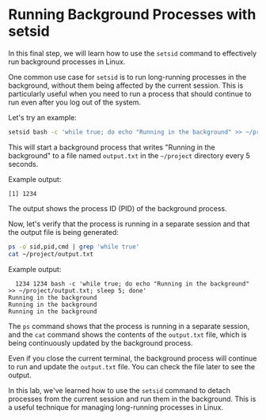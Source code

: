 # Running Background Processes with setsid

In this final step, we will learn how to use the `setsid` command to effectively run background processes in Linux.

One common use case for `setsid` is to run long-running processes in the background, without them being affected by the current session. This is particularly useful when you need to run a process that should continue to run even after you log out of the system.

Let's try an example:

```bash
setsid bash -c 'while true; do echo "Running in the background" >> ~/project/output.txt; sleep 5; done'
```

This will start a background process that writes "Running in the background" to a file named `output.txt` in the `~/project` directory every 5 seconds.

Example output:

```
[1] 1234
```

The output shows the process ID (PID) of the background process.

Now, let's verify that the process is running in a separate session and that the output file is being generated:

```bash
ps -o sid,pid,cmd | grep 'while true'
cat ~/project/output.txt
```

Example output:

```
  1234 1234 bash -c 'while true; do echo "Running in the background" >> ~/project/output.txt; sleep 5; done'
Running in the background
Running in the background
Running in the background
```

The `ps` command shows that the process is running in a separate session, and the `cat` command shows the contents of the `output.txt` file, which is being continuously updated by the background process.

Even if you close the current terminal, the background process will continue to run and update the `output.txt` file. You can check the file later to see the output.

In this lab, we've learned how to use the `setsid` command to detach processes from the current session and run them in the background. This is a useful technique for managing long-running processes in Linux.
